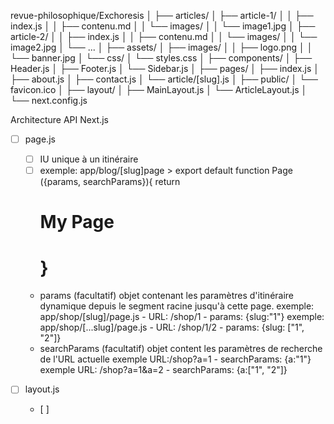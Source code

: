 revue-philosophique/Exchoresis
│
├── articles/
│   ├── article-1/
│   │   ├── index.js
│   │   ├── contenu.md
│   │   └── images/
│   │       └── image1.jpg
│   ├── article-2/
│   │   ├── index.js
│   │   ├── contenu.md
│   │   └── images/
│   │       └── image2.jpg
│   └── ...
│
├── assets/
│   ├── images/
│   │   ├── logo.png
│   │   └── banner.jpg
│   └── css/
│       └── styles.css
│
├── components/
│   ├── Header.js
│   ├── Footer.js
│   └── Sidebar.js
│
├── pages/
│   ├── index.js
│   ├── about.js
│   ├── contact.js
│   └── article/[slug].js
│
├── public/
│   └── favicon.ico
│
├── layout/
│   ├── MainLayout.js
│   └── ArticleLayout.js
│
└── next.config.js

Architecture API Next.js
- [ ] page.js 
  - [ ] IU unique à un itinéraire
  - [ ] exemple: app/blog/[slug]page > export default function Page ({params, searchParams}){
    return<h1>My Page<h1>
  }
  + params (facultatif)
    objet contenant les paramètres d'itinéraire dynamique depuis le segment racine jusqu'à cette page. exemple: app/shop/[slug]/page.js - URL: /shop/1 - params: {slug:"1"}
    exemple: app/shop/[...slug]/page.js - URL: /shop/1/2 - params: {slug: ["1", "2"]}
  + searchParams (facultatif)
  objet content les paramètres de recherche de l'URL actuelle
  exemple URL:/shop?a=1 - searchParams: {a:"1"}
  exemple URL: /shop?a=1&a=2 - searchParams: {a:["1", "2"]}

- [ ] layout.js
  - [ ] 